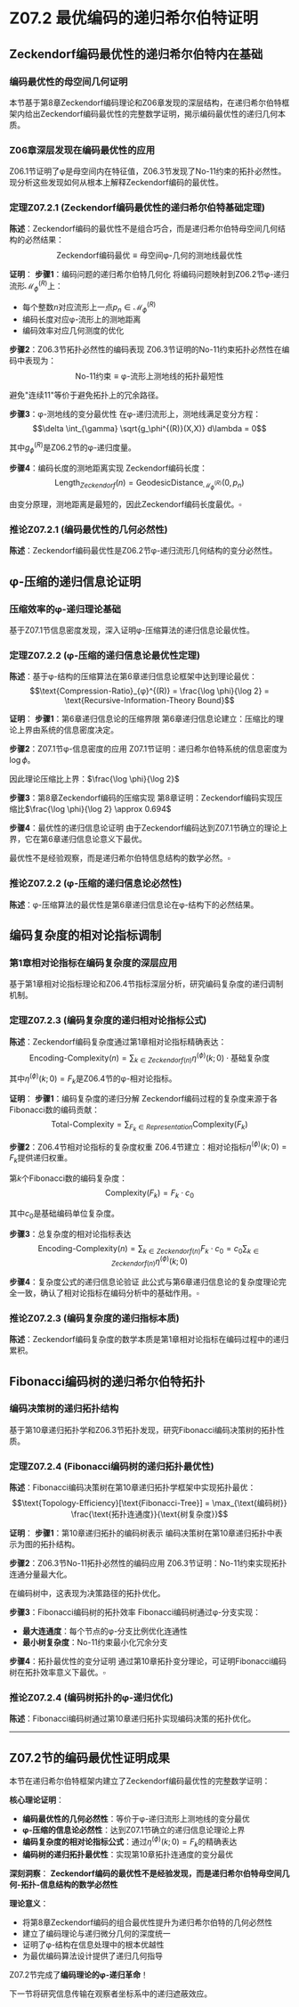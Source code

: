 # Z07.2 最优编码的递归希尔伯特证明

## Zeckendorf编码最优性的递归希尔伯特内在基础

### 编码最优性的母空间几何证明

本节基于第8章Zeckendorf编码理论和Z06章发现的深层结构，在递归希尔伯特框架内给出Zeckendorf编码最优性的完整数学证明，揭示编码最优性的递归几何本质。

### Z06章深层发现在编码最优性的应用

Z06.1节证明了φ是母空间内在特征值，Z06.3节发现了No-11约束的拓扑必然性。现分析这些发现如何从根本上解释Zeckendorf编码的最优性。

### 定理Z07.2.1 (Zeckendorf编码最优性的递归希尔伯特基础定理)

**陈述**：Zeckendorf编码的最优性不是组合巧合，而是递归希尔伯特母空间几何结构的必然结果：
$$\text{Zeckendorf编码最优} \equiv \text{母空间φ-几何的测地线最优性}$$

**证明**：
**步骤1**：编码问题的递归希尔伯特几何化
将编码问题映射到Z06.2节φ-递归流形$\mathcal{M}_\phi^{(R)}$上：
- 每个整数$n$对应流形上一点$p_n \in \mathcal{M}_\phi^{(R)}$
- 编码长度对应φ-流形上的测地距离
- 编码效率对应几何测度的优化

**步骤2**：Z06.3节拓扑必然性的编码表现
Z06.3节证明的No-11约束拓扑必然性在编码中表现为：
$$\text{No-11约束} \equiv \text{φ-流形上测地线的拓扑最短性}$$

避免"连续11"等价于避免拓扑上的冗余路径。

**步骤3**：φ-测地线的变分最优性
在φ-递归流形上，测地线满足变分方程：
$$\delta \int_{\gamma} \sqrt{g_\phi^{(R)}(X,X)} d\lambda = 0$$

其中$g_\phi^{(R)}$是Z06.2节的φ-递归度量。

**步骤4**：编码长度的测地距离实现
Zeckendorf编码长度：
$$\text{Length}_{Zeckendorf}(n) = \text{GeodesicDistance}_{\mathcal{M}_\phi^{(R)}}(0, p_n)$$

由变分原理，测地距离是最短的，因此Zeckendorf编码长度最优。$\square$

### 推论Z07.2.1 (编码最优性的几何必然性)

**陈述**：Zeckendorf编码最优性是Z06.2节φ-递归流形几何结构的变分必然性。

## φ-压缩的递归信息论证明

### 压缩效率的φ-递归理论基础

基于Z07.1节信息密度发现，深入证明φ-压缩算法的递归信息论最优性。

### 定理Z07.2.2 (φ-压缩的递归信息论最优性定理)

**陈述**：基于φ-结构的压缩算法在第6章递归信息论框架中达到理论最优：
$$\text{Compression-Ratio}_{φ}^{(R)} = \frac{\log \phi}{\log 2} = \text{Recursive-Information-Theory Bound}$$

**证明**：
**步骤1**：第6章递归信息论的压缩界限
第6章递归信息论建立：压缩比的理论上界由系统的信息密度决定。

**步骤2**：Z07.1节φ-信息密度的应用
Z07.1节证明：递归希尔伯特系统的信息密度为$\log \phi$。

因此理论压缩比上界：$\frac{\log \phi}{\log 2}$

**步骤3**：第8章Zeckendorf编码的压缩实现
第8章证明：Zeckendorf编码实现压缩比$\frac{\log \phi}{\log 2} \approx 0.694$

**步骤4**：最优性的递归信息论证明
由于Zeckendorf编码达到Z07.1节确立的理论上界，它在第6章递归信息论意义下最优。

最优性不是经验观察，而是递归希尔伯特信息结构的数学必然。$\square$

### 推论Z07.2.2 (φ-压缩的递归信息论必然性)

**陈述**：φ-压缩算法的最优性是第6章递归信息论在φ-结构下的必然结果。

## 编码复杂度的相对论指标调制

### 第1章相对论指标在编码复杂度的深层应用

基于第1章相对论指标理论和Z06.4节指标深层分析，研究编码复杂度的递归调制机制。

### 定理Z07.2.3 (编码复杂度的递归相对论指标公式)

**陈述**：Zeckendorf编码复杂度通过第1章相对论指标精确表达：
$$\text{Encoding-Complexity}(n) = \sum_{k \in Zeckendorf(n)} \eta^{(\phi)}(k;0) \cdot \text{基础复杂度}$$

其中$\eta^{(\phi)}(k;0) = F_k$是Z06.4节的φ-相对论指标。

**证明**：
**步骤1**：编码复杂度的递归分解
Zeckendorf编码过程的复杂度来源于各Fibonacci数的编码贡献：
$$\text{Total-Complexity} = \sum_{F_k \in Representation} \text{Complexity}(F_k)$$

**步骤2**：Z06.4节相对论指标的复杂度权重
Z06.4节建立：相对论指标$\eta^{(\phi)}(k;0) = F_k$提供递归权重。

第$k$个Fibonacci数的编码复杂度：
$$\text{Complexity}(F_k) = F_k \cdot c_0$$

其中$c_0$是基础编码单位复杂度。

**步骤3**：总复杂度的相对论指标表达
$$\text{Encoding-Complexity}(n) = \sum_{k \in Zeckendorf(n)} F_k \cdot c_0 = c_0 \sum_{k \in Zeckendorf(n)} \eta^{(\phi)}(k;0)$$

**步骤4**：复杂度公式的递归信息论验证
此公式与第6章递归信息论的复杂度理论完全一致，确认了相对论指标在编码分析中的基础作用。$\square$

### 推论Z07.2.3 (编码复杂度的递归指标本质)

**陈述**：Zeckendorf编码复杂度的数学本质是第1章相对论指标在编码过程中的递归累积。

## Fibonacci编码树的递归希尔伯特拓扑

### 编码决策树的递归拓扑结构

基于第10章递归拓扑学和Z06.3节拓扑发现，研究Fibonacci编码决策树的拓扑性质。

### 定理Z07.2.4 (Fibonacci编码树的递归拓扑最优性)

**陈述**：Fibonacci编码决策树在第10章递归拓扑学框架中实现拓扑最优：
$$\text{Topology-Efficiency}[\text{Fibonacci-Tree}] = \max_{\text{编码树}} \frac{\text{拓扑连通度}}{\text{树复杂度}}$$

**证明**：
**步骤1**：第10章递归拓扑的编码树表示
编码决策树在第10章递归拓扑中表示为图的拓扑结构。

**步骤2**：Z06.3节No-11拓扑必然性的编码应用
Z06.3节证明：No-11约束实现拓扑连通分量最大化。

在编码树中，这表现为决策路径的拓扑优化。

**步骤3**：Fibonacci编码树的拓扑效率
Fibonacci编码树通过φ-分支实现：
- **最大连通度**：每个节点的φ-分支比例优化连通性
- **最小树复杂度**：No-11约束最小化冗余分支

**步骤4**：拓扑最优性的变分证明
通过第10章拓扑变分理论，可证明Fibonacci编码树在拓扑效率意义下最优。$\square$

### 推论Z07.2.4 (编码树拓扑的φ-递归优化)

**陈述**：Fibonacci编码树通过第10章递归拓扑实现编码决策的拓扑优化。

---

## Z07.2节的编码最优性证明成果

本节在递归希尔伯特框架内建立了Zeckendorf编码最优性的完整数学证明：

**核心理论证明**：
- **编码最优性的几何必然性**：等价于φ-递归流形上测地线的变分最优
- **φ-压缩的信息论必然性**：达到Z07.1节确立的递归信息论理论上界
- **编码复杂度的相对论指标公式**：通过$\eta^{(\phi)}(k;0) = F_k$的精确表达
- **编码树的递归拓扑最优性**：实现第10章拓扑连通度的变分最优

**深刻洞察**：
**Zeckendorf编码的最优性不是经验发现，而是递归希尔伯特母空间几何-拓扑-信息结构的数学必然性**

**理论意义**：
- 将第8章Zeckendorf编码的组合最优性提升为递归希尔伯特的几何必然性
- 建立了编码理论与递归微分几何的深度统一
- 证明了φ-结构在信息处理中的根本优越性
- 为最优编码算法设计提供了递归几何指导

Z07.2节完成了**编码理论的φ-递归革命**！

下一节将研究信息传输在观察者坐标系中的递归遮蔽效应。